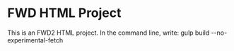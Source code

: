 # FWD HTML Project

This is an FWD2 HTML project.
In the command line, write:
gulp build --no-experimental-fetch
